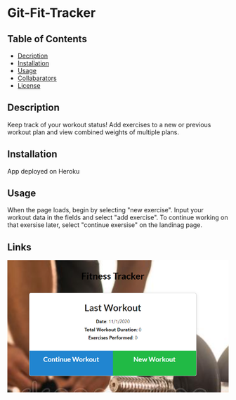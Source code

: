 # Git-Fit-Tracker


## Table of Contents

* [Decription](#description)
* [Installation](#installation)
* [Usage](#usage)
* [Collabarators](#collabarators)
* [License](#licenses)

## Description
Keep track of your workout status! Add exercises to a new or previous workout plan and view combined weights of multiple plans.

## Installation
App deployed on Heroku

## Usage
When the page loads, begin by selecting "new exercise".  Input your workout data in the fields and select "add exercise".  To continue working on that exersise later, select "continue exersise" on the landinag page.


## Links


![](develop/assets/tracker.png)
